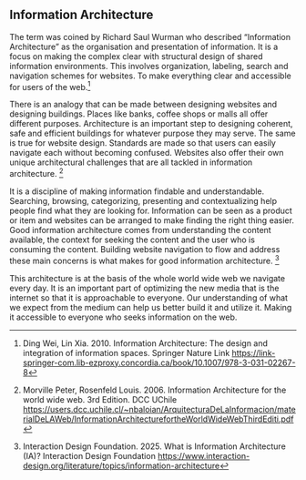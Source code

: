 ## Information Architecture

The term was coined by Richard Saul Wurman who described “Information Architecture” as the organisation and presentation of information. It is a focus on making the complex clear with structural design of shared information environments. This involves organization, labeling, search and navigation schemes for websites. To make everything clear and accessible for users of the web.[^ding10information]

There is an analogy that can be made between designing websites and designing buildings. Places like banks, coffee shops or malls all offer different purposes. Architecture is an important step to designing coherent, safe and efficient buildings for whatever purpose they may serve. The same is true for website design. Standards are made so that users can easily navigate each without becoming confused. Websites also offer their own unique architectural challenges that are all tackled in information architecture. [^morville06wideweb]

It is a discipline of making information findable and understandable. Searching, browsing, categorizing, presenting and contextualizing help people find what they are looking for. Information can be seen as a product or item and websites can be arranged to make finding the right thing easier. Good information architecture comes from understanding the content available, the context for seeking the content and the user who is consuming the content. Building website navigation to flow and address these main concerns is what makes for good information architecture. [^interaction25whatis]

This architecture is at the basis of the whole world wide web we navigate every day. It is an important part of optimizing the new media that is the internet so that it is approachable to everyone. Our understanding of what we expect from the medium can help us better build it and utilize it. Making it accessible to everyone who seeks information on the web.

[^ding10information]:Ding Wei, Lin Xia. 2010. Information Architecture: The design and integration of information spaces. Springer Nature Link https://link-springer-com.lib-ezproxy.concordia.ca/book/10.1007/978-3-031-02267-8 
[^morville06wideweb]:Morville Peter, Rosenfeld Louis. 2006. Information Architecture for the world wide web. 3rd Edition. DCC UChile https://users.dcc.uchile.cl/~nbaloian/ArquitecturaDeLaInformacion/materialDeLAWeb/InformationArchitecturefortheWorldWideWebThirdEditi.pdf 
[^interaction25whatis]:Interaction Design Foundation. 2025. What is Information Architecture (IA)? Interaction Design Foundation https://www.interaction-design.org/literature/topics/information-architecture 
